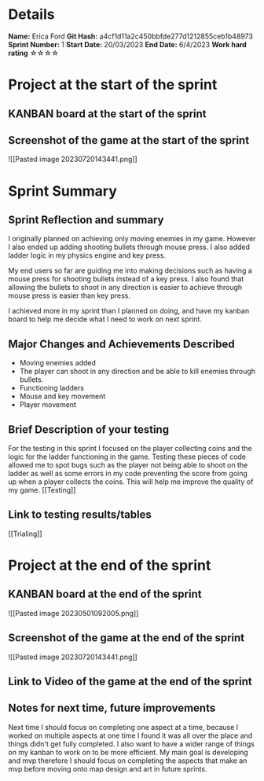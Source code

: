 # Details
**Name:**
Erica Ford
**Git Hash:**
a4cf1d11a2c450bbfde277d1212855ceb1b48973
**Sprint Number:**
1
**Start Date:**
20/03/2023
**End Date:**
6/4/2023
**Work hard rating**
☆☆☆☆

# Project at the start of the sprint
## **KANBAN board at the start of the sprint**

## **Screenshot of the game at the start of the sprint**
![[Pasted image 20230720143441.png]]
# Sprint Summary
## **Sprint Reflection and summary**
I originally planned on achieving only moving enemies in my game. However I also ended up adding shooting bullets through mouse press. I also added ladder logic in my physics engine and key press. 

My end users so far are guiding me into making decisions such as having a mouse press for shooting bullets instead of a key press. I also found that allowing the bullets to shoot in any direction is easier to achieve through mouse press is easier than key press.

I achieved more in my sprint than I planned on doing, and have my kanban board to help me decide what I need to work on next sprint.

## **Major Changes and Achievements Described**
- Moving enemies added
- The player can shoot in any direction and be able to kill enemies through bullets.
- Functioning ladders
- Mouse and key movement 
- Player movement


## **Brief Description of your testing**
For the testing in this sprint I focused on the player collecting coins and the logic for the ladder functioning in the game. 
Testing these pieces of code allowed me to spot bugs such as the player not being able to shoot on the ladder as well as some errors in my code preventing the score from going up when a player collects the coins. This will help me improve the quality of my game.
[[Testing]]
## **Link to testing results/tables**
[[Trialing]]

# Project at the end of the sprint
## **KANBAN board at the end of the sprint**
![[Pasted image 20230501092005.png]]
## **Screenshot of the game at the end of the sprint**
![[Pasted image 20230720143441.png]]
## Link to **Video of the game at the end of the sprint**


## **Notes for next time, future improvements**
Next time I should focus on completing one aspect at a time, because I worked on multiple aspects at one time I found it was all over the place and things didn't get fully completed. I also want to have a wider range of things on my kanban to work on to be more efficient. My main goal is developing and mvp therefore I should focus on completing the aspects that make an mvp before moving onto map design and art in future sprints.



